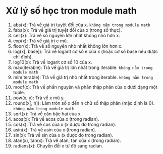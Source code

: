 # Xử lý số học tron module math

1. abs(x): Trả về giá trị tuyệt đối của x. `không nằm trong module math`
2. fabs(x): Trả về giá trị tuyệt đối của x (trong số thực).
3. ceil(x): Trả về số nguyên lớn nhất không nhỏ hơn x.
4. exp(x): Trả về giá trị e mũ.
5. floor(x): Trả về số nguyên nhỏ nhất không lớn hơn x.
6. log(x[, base]): Trả về logarit cơ số e của x (hoặc cơ số base nếu được chỉ định).
7. log10(x): Trả về logarit cơ số 10 của x.
8. max(iterable): Trả về giá trị lớn nhất trong iterable. `không nằm trong module math`
9. min(iterable): Trả về giá trị nhỏ nhất trong iterable. `không nằm trong module math`
10. modf(x): Trả về phần nguyên và phần thập phân của x dưới dạng một tuple.
11. pow(x, y): Trả về x mũ y.
12. round(x[, n]): Làm tròn số x đến n chữ số thập phân (mặc định là 0). `không nằm trong module math`
13. sqrt(x): Trả về căn bậc hai của x.
14. acos(x): Trả về acos của x (trong radian).
15. cos(x): Trả về cos của x (x được đo trong radian).
16. asin(x): Trả về asin của x (trong radian).
17. sin(x): Trả về sin của x (x được đo trong radian).
18. atan(x), tan(x): Trả về atan, tan của x (trong radian).
19. radians(x): Chuyển đổi x từ độ sang radian.